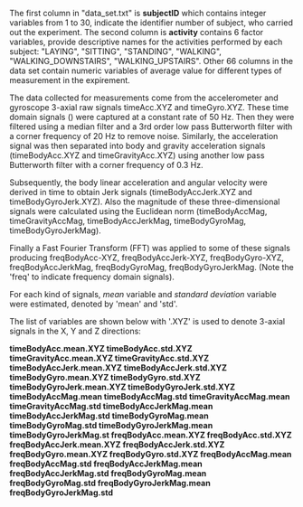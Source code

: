 The first column in "data_set.txt" is **subjectID** which contains integer variables from 1 to 30, indicate the identifier number of subject, who carried out the experiment. The second column is **activity** contains 6 factor variables, provide descriptive names for the activities performed by each subject: "LAYING", "SITTING", "STANDING", "WALKING", "WALKING_DOWNSTAIRS", "WALKING_UPSTAIRS". Other 66 columns in the data set contain numeric variables of average value for different types of measurement in the expirement. 

The data collected for measurements come from the accelerometer and gyroscope 3-axial raw signals timeAcc.XYZ and timeGyro.XYZ. These time domain signals () were captured at a constant rate of 50 Hz. Then they were filtered using a median filter and a 3rd order low pass Butterworth filter with a corner frequency of 20 Hz to remove noise. Similarly, the acceleration signal was then separated into body and gravity acceleration signals (timeBodyAcc.XYZ and timeGravityAcc.XYZ) using another low pass Butterworth filter with a corner frequency of 0.3 Hz. 

Subsequently, the body linear acceleration and angular velocity were derived in time to obtain Jerk signals (timeBodyAccJerk.XYZ and timeBodyGyroJerk.XYZ). Also the magnitude of these three-dimensional signals were calculated using the Euclidean norm (timeBodyAccMag, timeGravityAccMag, timeBodyAccJerkMag, timeBodyGyroMag, timeBodyGyroJerkMag). 

Finally a Fast Fourier Transform (FFT) was applied to some of these signals producing freqBodyAcc-XYZ, freqBodyAccJerk-XYZ, freqBodyGyro-XYZ, freqBodyAccJerkMag, freqBodyGyroMag, freqBodyGyroJerkMag. (Note the 'freq' to indicate frequency domain signals). 

For each kind of signals, *mean* variable and *standard deviation* variable were estimated, denoted by 'mean' and 'std'. 

The list of variables are shown below with '.XYZ' is used to denote 3-axial signals in the X, Y and Z directions:

**timeBodyAcc.mean.XYZ
timeBodyAcc.std.XYZ
timeGravityAcc.mean.XYZ
timeGravityAcc.std.XYZ
timeBodyAccJerk.mean.XYZ
timeBodyAccJerk.std.XYZ
timeBodyGyro.mean.XYZ
timeBodyGyro.std.XYZ
timeBodyGyroJerk.mean.XYZ
timeBodyGyroJerk.std.XYZ
timeBodyAccMag.mean
timeBodyAccMag.std
timeGravityAccMag.mean
timeGravityAccMag.std
timeBodyAccJerkMag.mean
timeBodyAccJerkMag.std
timeBodyGyroMag.mean
timeBodyGyroMag.std
timeBodyGyroJerkMag.mean
timeBodyGyroJerkMag.st
freqBodyAcc.mean.XYZ
freqBodyAcc.std.XYZ
freqBodyAccJerk.mean.XYZ
freqBodyAccJerk.std.XYZ
freqBodyGyro.mean.XYZ
freqBodyGyro.std.XYZ
freqBodyAccMag.mean
freqBodyAccMag.std
freqBodyAccJerkMag.mean
freqBodyAccJerkMag.std
freqBodyGyroMag.mean
freqBodyGyroMag.std
freqBodyGyroJerkMag.mean
freqBodyGyroJerkMag.std**
